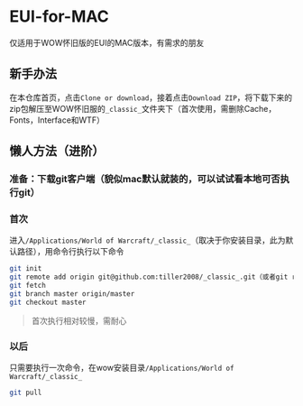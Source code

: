 # EUI-for-MAC
仅适用于WOW怀旧版的EUI的MAC版本，有需求的朋友

## 新手办法
在本仓库首页，点击`Clone or download`，接着点击`Download ZIP`，将下载下来的zip包解压至WOW怀旧服的`_classic_`文件夹下（首次使用，需删除Cache，Fonts，Interface和WTF）

## 懒人方法（进阶）
### 准备：下载git客户端（貌似mac默认就装的，可以试试看本地可否执行git）

### 首次
进入`/Applications/World of Warcraft/_classic_`（取决于你安装目录，此为默认路径），用命令行执行以下命令
```sh
git init
git remote add origin git@github.com:tiller2008/_classic_.git（或者git remote add origin https://github.com/tiller2008/_classic_.git）
git fetch
git branch master origin/master
git checkout master
```
> 首次执行相对较慢，需耐心

### 以后
只需要执行一次命令，在wow安装目录`/Applications/World of Warcraft/_classic_`
```sh
git pull
```
